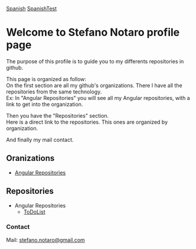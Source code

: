 [Spanish](/README.es.md) [SpanishTest](./README.es.md)
# Welcome to Stefano Notaro profile page

The purpose of this profile is to guide you to my differents repositories in github.

This page is organized as follow:  
  On the first section are all my github's organizations. There I have all the repositories from the same technology.  
  Ex: In "Angular Repositories" you will see all my Angular repositories, with a link to get into the organization.
  
  Then you have the "Repositories" section.  
  Here is a direct link to the repositories. This ones are organized by organization.
  
  And finally my mail contact.

## **Oranizations**

 - [Angular Repositories](https://github.com/StefanoNotaro-AngularRepositories "Angular Repositories")

## **Repositories**

- Angular Repositories
  - [ToDoList](https://github.com/StefanoNotaro-AngularRepositories/ToDoList "To-Do app project")

### **Contact**

Mail: stefano.notaro@gmail.com
